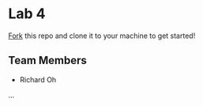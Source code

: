 # Lab 4
[Fork](https://docs.github.com/en/get-started/quickstart/fork-a-repo) this repo and clone it to your machine to get started!

## Team Members
- Richard Oh

...
